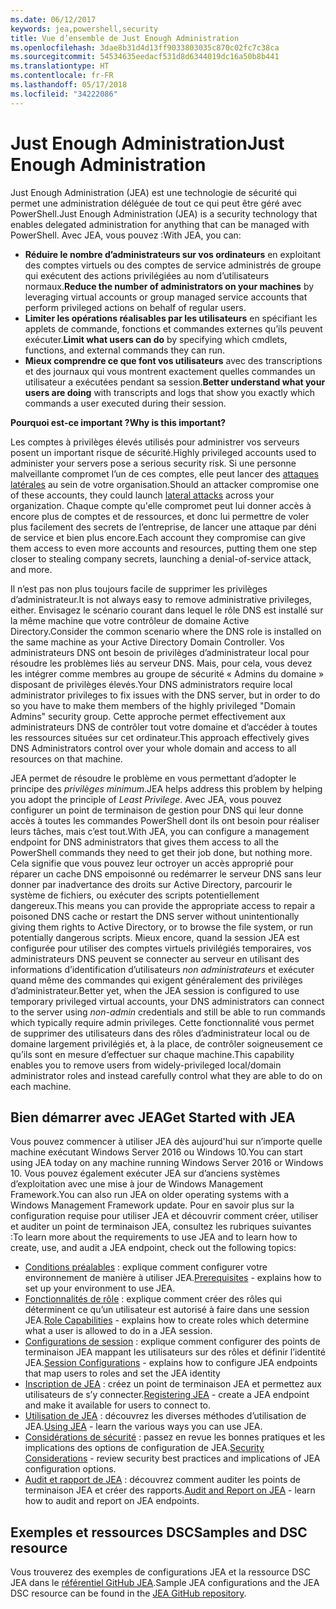 ```yaml
---
ms.date: 06/12/2017
keywords: jea,powershell,security
title: Vue d’ensemble de Just Enough Administration
ms.openlocfilehash: 3dae8b31d4d13ff9033803035c870c02fc7c38ca
ms.sourcegitcommit: 54534635eedacf531d8d6344019dc16a50b8b441
ms.translationtype: HT
ms.contentlocale: fr-FR
ms.lasthandoff: 05/17/2018
ms.locfileid: "34222086"
---
```

# <a name="just-enough-administration"></a><span data-ttu-id="0dd16-103">Just Enough Administration</span><span class="sxs-lookup"><span data-stu-id="0dd16-103">Just Enough Administration</span></span>

<span data-ttu-id="0dd16-104">Just Enough Administration (JEA) est une technologie de sécurité qui permet une administration déléguée de tout ce qui peut être géré avec PowerShell.</span><span class="sxs-lookup"><span data-stu-id="0dd16-104">Just Enough Administration (JEA) is a security technology that enables delegated administration for anything that can be managed with PowerShell.</span></span>
<span data-ttu-id="0dd16-105">Avec JEA, vous pouvez :</span><span class="sxs-lookup"><span data-stu-id="0dd16-105">With JEA, you can:</span></span>

- <span data-ttu-id="0dd16-106">**Réduire le nombre d’administrateurs sur vos ordinateurs** en exploitant des comptes virtuels ou des comptes de service administrés de groupe qui exécutent des actions privilégiées au nom d’utilisateurs normaux.</span><span class="sxs-lookup"><span data-stu-id="0dd16-106">**Reduce the number of administrators on your machines** by leveraging virtual accounts or group managed service accounts that perform privileged actions on behalf of regular users.</span></span>
- <span data-ttu-id="0dd16-107">**Limiter les opérations réalisables par les utilisateurs** en spécifiant les applets de commande, fonctions et commandes externes qu’ils peuvent exécuter.</span><span class="sxs-lookup"><span data-stu-id="0dd16-107">**Limit what users can do** by specifying which cmdlets, functions, and external commands they can run.</span></span>
- <span data-ttu-id="0dd16-108">**Mieux comprendre ce que font vos utilisateurs** avec des transcriptions et des journaux qui vous montrent exactement quelles commandes un utilisateur a exécutées pendant sa session.</span><span class="sxs-lookup"><span data-stu-id="0dd16-108">**Better understand what your users are doing** with transcripts and logs that show you exactly which commands a user executed during their session.</span></span>

<span data-ttu-id="0dd16-109">**Pourquoi est-ce important ?**</span><span class="sxs-lookup"><span data-stu-id="0dd16-109">**Why is this important?**</span></span>

<span data-ttu-id="0dd16-110">Les comptes à privilèges élevés utilisés pour administrer vos serveurs posent un important risque de sécurité.</span><span class="sxs-lookup"><span data-stu-id="0dd16-110">Highly privileged accounts used to administer your servers pose a serious security risk.</span></span>
<span data-ttu-id="0dd16-111">Si une personne malveillante compromet l’un de ces comptes, elle peut lancer des [attaques latérales](http://aka.ms/pth) au sein de votre organisation.</span><span class="sxs-lookup"><span data-stu-id="0dd16-111">Should an attacker compromise one of these accounts, they could launch [lateral attacks](http://aka.ms/pth) across your organization.</span></span>
<span data-ttu-id="0dd16-112">Chaque compte qu'elle compromet peut lui donner accès à encore plus de comptes et de ressources, et donc lui permettre de voler plus facilement des secrets de l’entreprise, de lancer une attaque par déni de service et bien plus encore.</span><span class="sxs-lookup"><span data-stu-id="0dd16-112">Each account they compromise can give them access to even more accounts and resources, putting them one step closer to stealing company secrets, launching a denial-of-service attack, and more.</span></span>

<span data-ttu-id="0dd16-113">Il n’est pas non plus toujours facile de supprimer les privilèges d’administrateur.</span><span class="sxs-lookup"><span data-stu-id="0dd16-113">It is not always easy to remove administrative privileges, either.</span></span>
<span data-ttu-id="0dd16-114">Envisagez le scénario courant dans lequel le rôle DNS est installé sur la même machine que votre contrôleur de domaine Active Directory.</span><span class="sxs-lookup"><span data-stu-id="0dd16-114">Consider the common scenario where the DNS role is installed on the same machine as your Active Directory Domain Controller.</span></span>
<span data-ttu-id="0dd16-115">Vos administrateurs DNS ont besoin de privilèges d’administrateur local pour résoudre les problèmes liés au serveur DNS. Mais, pour cela, vous devez les intégrer comme membres au groupe de sécurité « Admins du domaine » disposant de privilèges élevés.</span><span class="sxs-lookup"><span data-stu-id="0dd16-115">Your DNS administrators require local administrator privileges to fix issues with the DNS server, but in order to do so you have to make them members of the highly privileged "Domain Admins" security group.</span></span>
<span data-ttu-id="0dd16-116">Cette approche permet effectivement aux administrateurs DNS de contrôler tout votre domaine et d’accéder à toutes les ressources situées sur cet ordinateur.</span><span class="sxs-lookup"><span data-stu-id="0dd16-116">This approach effectively gives DNS Administrators control over your whole domain and access to all resources on that machine.</span></span>

<span data-ttu-id="0dd16-117">JEA permet de résoudre le problème en vous permettant d’adopter le principe des *privilèges minimum*.</span><span class="sxs-lookup"><span data-stu-id="0dd16-117">JEA helps address this problem by helping you adopt the principle of *Least Privilege*.</span></span>
<span data-ttu-id="0dd16-118">Avec JEA, vous pouvez configurer un point de terminaison de gestion pour DNS qui leur donne accès à toutes les commandes PowerShell dont ils ont besoin pour réaliser leurs tâches, mais c’est tout.</span><span class="sxs-lookup"><span data-stu-id="0dd16-118">With JEA, you can configure a management endpoint for DNS administrators that gives them access to all the PowerShell commands they need to get their job done, but nothing more.</span></span>
<span data-ttu-id="0dd16-119">Cela signifie que vous pouvez leur octroyer un accès approprié pour réparer un cache DNS empoisonné ou redémarrer le serveur DNS sans leur donner par inadvertance des droits sur Active Directory, parcourir le système de fichiers, ou exécuter des scripts potentiellement dangereux.</span><span class="sxs-lookup"><span data-stu-id="0dd16-119">This means you can provide the appropriate access to repair a poisoned DNS cache or restart the DNS server without unintentionally giving them rights to Active Directory, or to browse the file system, or run potentially dangerous scripts.</span></span>
<span data-ttu-id="0dd16-120">Mieux encore, quand la session JEA est configurée pour utiliser des comptes virtuels privilégiés temporaires, vos administrateurs DNS peuvent se connecter au serveur en utilisant des informations d’identification d’utilisateurs *non administrateurs* et exécuter quand même des commandes qui exigent généralement des privilèges d’administrateur.</span><span class="sxs-lookup"><span data-stu-id="0dd16-120">Better yet, when the JEA session is configured to use temporary privileged virtual accounts, your DNS administrators can connect to the server using *non-admin* credentials and still be able to run commands which typically require admin privileges.</span></span>
<span data-ttu-id="0dd16-121">Cette fonctionnalité vous permet de supprimer des utilisateurs dans des rôles d’administrateur local ou de domaine largement privilégiés et, à la place, de contrôler soigneusement ce qu’ils sont en mesure d’effectuer sur chaque machine.</span><span class="sxs-lookup"><span data-stu-id="0dd16-121">This capability enables you to remove users from widely-privileged local/domain administrator roles and instead carefully control what they are able to do on each machine.</span></span>

## <a name="get-started-with-jea"></a><span data-ttu-id="0dd16-122">Bien démarrer avec JEA</span><span class="sxs-lookup"><span data-stu-id="0dd16-122">Get Started with JEA</span></span>

<span data-ttu-id="0dd16-123">Vous pouvez commencer à utiliser JEA dès aujourd'hui sur n’importe quelle machine exécutant Windows Server 2016 ou Windows 10.</span><span class="sxs-lookup"><span data-stu-id="0dd16-123">You can start using JEA today on any machine running Windows Server 2016 or Windows 10.</span></span>
<span data-ttu-id="0dd16-124">Vous pouvez également exécuter JEA sur d’anciens systèmes d’exploitation avec une mise à jour de Windows Management Framework.</span><span class="sxs-lookup"><span data-stu-id="0dd16-124">You can also run JEA on older operating systems with a Windows Management Framework update.</span></span>
<span data-ttu-id="0dd16-125">Pour en savoir plus sur la configuration requise pour utiliser JEA et découvrir comment créer, utiliser et auditer un point de terminaison JEA, consultez les rubriques suivantes :</span><span class="sxs-lookup"><span data-stu-id="0dd16-125">To learn more about the requirements to use JEA and to learn how to create, use, and audit a JEA endpoint, check out the following topics:</span></span>

- <span data-ttu-id="0dd16-126">[Conditions préalables](prerequisites.md) : explique comment configurer votre environnement de manière à utiliser JEA.</span><span class="sxs-lookup"><span data-stu-id="0dd16-126">[Prerequisites](prerequisites.md) - explains how to set up your environment to use JEA.</span></span>
- <span data-ttu-id="0dd16-127">[Fonctionnalités de rôle](role-capabilities.md) : explique comment créer des rôles qui déterminent ce qu’un utilisateur est autorisé à faire dans une session JEA.</span><span class="sxs-lookup"><span data-stu-id="0dd16-127">[Role Capabilities](role-capabilities.md) - explains how to create roles which determine what a user is allowed to do in a JEA session.</span></span>
- <span data-ttu-id="0dd16-128">[Configurations de session](session-configurations.md) : explique comment configurer des points de terminaison JEA mappant les utilisateurs sur des rôles et définir l’identité JEA.</span><span class="sxs-lookup"><span data-stu-id="0dd16-128">[Session Configurations](session-configurations.md) - explains how to configure JEA endpoints that map users to roles and set the JEA identity</span></span>
- <span data-ttu-id="0dd16-129">[Inscription de JEA](register-jea.md) : créez un point de terminaison JEA et permettez aux utilisateurs de s’y connecter.</span><span class="sxs-lookup"><span data-stu-id="0dd16-129">[Registering JEA](register-jea.md) - create a JEA endpoint and make it available for users to connect to.</span></span>
- <span data-ttu-id="0dd16-130">[Utilisation de JEA](using-jea.md) : découvrez les diverses méthodes d’utilisation de JEA.</span><span class="sxs-lookup"><span data-stu-id="0dd16-130">[Using JEA](using-jea.md) - learn the various ways you can use JEA.</span></span>
- <span data-ttu-id="0dd16-131">[Considérations de sécurité](security-considerations.md) : passez en revue les bonnes pratiques et les implications des options de configuration de JEA.</span><span class="sxs-lookup"><span data-stu-id="0dd16-131">[Security Considerations](security-considerations.md) - review security best practices and implications of JEA configuration options.</span></span>
- <span data-ttu-id="0dd16-132">[Audit et rapport de JEA](audit-and-report.md) : découvrez comment auditer les points de terminaison JEA et créer des rapports.</span><span class="sxs-lookup"><span data-stu-id="0dd16-132">[Audit and Report on JEA](audit-and-report.md) - learn how to audit and report on JEA endpoints.</span></span>

## <a name="samples-and-dsc-resource"></a><span data-ttu-id="0dd16-133">Exemples et ressources DSC</span><span class="sxs-lookup"><span data-stu-id="0dd16-133">Samples and DSC resource</span></span>

<span data-ttu-id="0dd16-134">Vous trouverez des exemples de configurations JEA et la ressource DSC JEA dans le [référentiel GitHub JEA](https://github.com/PowerShell/JEA).</span><span class="sxs-lookup"><span data-stu-id="0dd16-134">Sample JEA configurations and the JEA DSC resource can be found in the [JEA GitHub repository](https://github.com/PowerShell/JEA).</span></span>